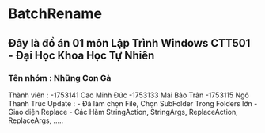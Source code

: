 # BatchRename

## Đây là đồ án 01 môn Lập Trình Windows CTT501 - Đại Học Khoa Học Tự Nhiên
### Tên nhóm : Những Con Gà
Thành viên : -1753141 Cao Minh Đức
             -1753133 Mai Bảo Trân
             -1753115 Ngô Thanh Trúc
Update : - Đã làm chọn File, Chọn SubFolder Trong Folders lớn
         - Giao diện Replace
         - Các Hàm StringAction, StringArgs, ReplaceAction, ReplaceArgs, .....
